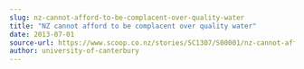 ```yaml
---
slug: nz-cannot-afford-to-be-complacent-over-quality-water
title: "NZ cannot afford to be complacent over quality water"
date: 2013-07-01
source-url: https://www.scoop.co.nz/stories/SC1307/S00001/nz-cannot-afford-to-be-complacent-over-quality-water.htm
author: university-of-canterbury
---
```

